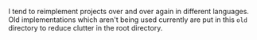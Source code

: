 I tend to reimplement projects over and over again in different languages. Old implementations which aren't being used currently are put in this `old` directory to reduce clutter in the root directory.